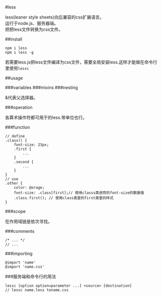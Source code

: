 #less

less(leaner style sheets)向后兼容的css扩展语言。  
运行于node.js、服务器端。  
把把less文件转换为css文件。  

##install

    npm i less
    npm i less -g

若需要less.js把less文件编译为css文件，需要全局安装less.这样才能做在命令行里使用`lessc`

##usage

###variables
###mixins
###nesting 

&代表父选择器。  

###operation

各算术操作符都可用于的less.带单位也行。  

###function

    // define
    .class() {
        font-size: 23px;
        .first {
            ...
        }
        .second {
            ...
        }
    }
    // use
    .other {
        color: @orage;
        font-size: .class[first];// 使用classs类进而的font-size的数据值
        .class.first(); // 使用class类里的first类里的样式
    }

###scope

在作用域链是依次寻找。  

###comments

    /* ... */
    // ...

###importing

    @import 'name'
    @import 'name.css'

###服务端和命令行的用法

    lessc [option option=parameter ...] <source> [destination]
    // lessc name.less toname.css

###
###